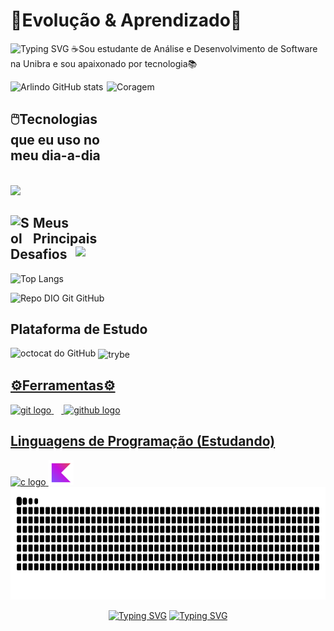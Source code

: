 
# 🤖Evolução & Aprendizado🤖

![Typing SVG](https://readme-typing-svg.herokuapp.com/?color=87CEFA&size=35&center=true&vCenter=true&width=1000&lines=Arlindo+Julião;Estudante+em+Desenvolvimento+de+Software;Bem-Vindo+ao+meu+perfil+do+GitHub+) 
☕Sou estudante de Análise e Desenvolvimento de Software na Unibra e sou apaixonado por tecnologia📚

<img align="right" padding="20px" alt="Coragem" height="250" width="350" border-radios="30" src="https://gifs.eco.br/wp-content/uploads/2022/11/gifs-de-programador-29.gif">

![Arlindo GitHub stats](https://github-readme-stats.vercel.app/api?username=Arlindo&show_icons=true&theme=dracula)

## 🖱️Tecnologias que eu uso no meu dia-a-dia 
<div style="display: inline_block"><br/> 

   <img src="https://skillicons.dev/icons?i=java,javascript,python,mysql,virtualstudio" />

 
## <img align="left" alt="Sol" width="36px" src="https://i.pinimg.com/originals/44/a7/10/44a710f29062f87045990c6b30675f54.png"></a>Meus Principais Desafios  <img src="https://github-production-user-asset-6210df.s3.amazonaws.com/97841160/263562401-9669836f-60c9-4239-87bb-5d8f7d60f008.png" min-width="400px" max-width="400px" width="400px" align="right">

    
![Top Langs](https://github-readme-stats-git-masterrstaa-rickstaa.vercel.app/api/top-langs/?username=1Maatheus&layout=compact&bg_color=000&border_color=30A3DC&title_color=E94D5F&text_color=FFF)

![Repo DIO Git GitHub](https://github-readme-stats.vercel.app/api/pin/?username=elidianaandrade&repo=dio-lab-open-source&bg_color=000&border_color=30A3DC&show_icons=true&icon_color=30A3DC&title_color=E94D5F&text_color=FFF)


## Plataforma de Estudo
![octocat do GitHub](https://myoctocat.com/assets/images/base-octocat.svg) <img align="center" src="https://hermes.digitalinnovation.one/assets/diome/logo.png" alt="trybe" width="60" height="25"/> 
 
<a href="https://www.dio.me/users/llbchagas">


## ⚙️Ferramentas⚙️

 <img src="https://cdn.jsdelivr.net/gh/devicons/devicon/icons/git/git-original.svg" height="40" alt="git logo"  />
  <img width="12" />
  <img src="https://skillicons.dev/icons?i=github" height="40" alt="github logo"  />

## Linguagens de Programação (Estudando)
<img src="https://cdn.jsdelivr.net/gh/devicons/devicon/icons/c/c-original.svg" height="40" alt="c logo"  />

<a href="https://kotlinlang.org/" target="_blank" rel="noreferrer"> 
    <img src="https://raw.githubusercontent.com/devicons/devicon/master/icons/kotlin/kotlin-original.svg" alt="kotlin" width="40" height="40"/> 
  </a> 

<div> 
<div align="center"> 
   <img height="180em" src='https://github.com/GilmarMMJr/GilmarMMJr/blob/output/github-contribution-grid-snake.svg'
</div>   


 
[![Typing SVG](https://readme-typing-svg.herokuapp.com?font=Fira+Code&weight=500&size=40&pause=1000&color=2D9964&vCenter=true&repeat=false&width=600&height=60&lines=Ol%C3%A1+Espero+que+tenha+gostadoo+%F0%9F%91%8B)](https://git.io/typing-svg)
[![Typing SVG](https://readme-typing-svg.demolab.com?font=Fira+Code&weight=500&size=24&duration=4000&color=AA755F&vCenter=true&multiline=true&repeat=false&width=700&height=80&lines=Obrigado-Pela+Visita+ao+meu+perfil.;Pegue+um+caf%C3%A9+para+recordar+a+experiencia%3A+%E2%98%95)](https://git.io/typing-svg)





